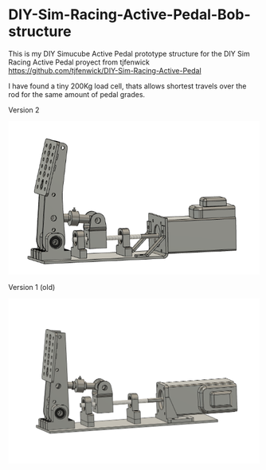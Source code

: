 # DIY-Sim-Racing-Active-Pedal-Bob-structure

This is my DIY Simucube Active Pedal prototype structure for the DIY Sim Racing Active Pedal proyect from tjfenwick https://github.com/tjfenwick/DIY-Sim-Racing-Active-Pedal

I have found a tiny 200Kg load cell, thats allows shortest travels over the rod for the same amount of pedal grades.

Version 2

![Alt text](CAD%20BOB/Image2.png)

Version 1 (old)

![Alt text](CAD%20BOB/Image.png)
